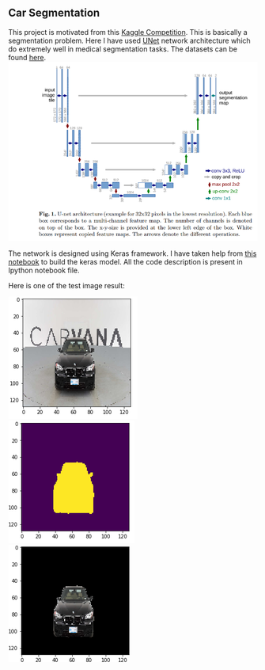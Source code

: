 ## Car Segmentation
This project is motivated from this [Kaggle Competition](https://www.kaggle.com/c/carvana-image-masking-challenge). This is basically a segmentation problem. Here I have used [UNet](https://arxiv.org/abs/1505.04597) network architecture which do extremely well in medical segmentation tasks. The datasets can be found [here](https://www.kaggle.com/c/carvana-image-masking-challenge/data).
![Unet Architecture](https://github.com/Mushahid2521/Car_Segmentation/blob/master/Unet_architecture.PNG)

The network is designed using Keras framework. I have taken help from [this notebook](https://www.kaggle.com/keegil/keras-u-net-starter-lb-0-277/notebook) to build the keras model. All the code description is present in Ipython notebook file.

Here is one of the test image result:



![Image](https://github.com/Mushahid2521/Car_Segmentation/blob/master/image.PNG) ![mask](https://github.com/Mushahid2521/Car_Segmentation/blob/master/mask.PNG) ![masked car](https://github.com/Mushahid2521/Car_Segmentation/blob/master/mask_img.png)

